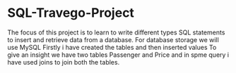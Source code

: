 # SQL-Travego-Project
The focus of this project is to learn to write different types SQL statements to insert and retrieve data from a database. For database storage we will use MySQL
Firstly i have created the tables and then inserted values
To give an insight we have two tables Passenger and Price and in spme query i have used joins to join both the tables.
